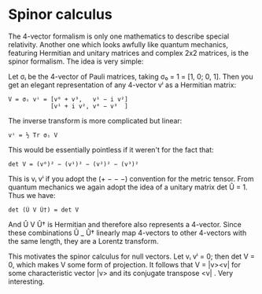 # Spinor calculus

The 4-vector formalism is only one mathematics to describe special relativity.
Another one which looks awfully like quantum mechanics, featuring Hermitian and
unitary matrices and complex 2x2 matrices, is the spinor formalism. The idea is
very simple:

Let σᵢ be the 4-vector of Pauli matrices, taking σ₀ = 1 = [1, 0; 0, 1]. Then 
you get an elegant representation of any 4-vector vⁱ as a Hermitian matrix:

    V = σᵢ vⁱ = [v⁰ + v³,   v¹ − i v²]
                [v¹ + i v², v⁰ − v³  ]

The inverse transform is more complicated but linear:

    vⁱ = ½ Tr σᵢ V

This would be essentially pointless if it weren't for the fact that:

    det V = (v⁰)² − (v¹)² − (v²)² − (v³)²

This is vᵢ vⁱ if you adopt the (+ − − −) convention for the metric tensor. From
quantum mechanics we again adopt the idea of a unitary matrix det Û = 1. Thus
we have:

    det (Û V Û†) = det V 

And Û V Û† is Hermitian and therefore also represents a 4-vector. Since these
combinations Û _ Û† linearly map 4-vectors to other 4-vectors with the same 
length, they are a Lorentz transform. 

This motivates the spinor calculus for null vectors. Let vᵢ vⁱ = 0; then 
det V = 0, which makes V some form of projection. It follows that V = |v><v| 
for some characteristic vector |v> and its conjugate transpose <v| . Very 
interesting.

